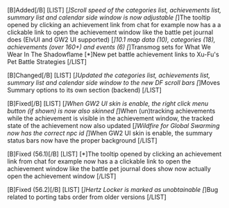 [B]Added[/B]
[LIST]
[*]Scroll speed of the categories list, achievements list, summary list and calendar side window is now adjustable
[*]The tooltip opened by clicking an achievement link from chat for example now has a a clickable link to open the achievement window like the battle pet journal does (ElvUI and GW2 UI supported)
[*]10.1 map data (10), categories (18), achievements (over 160+) and events (6)
[*]Transmog sets for What We Wear In The Shadowflame
[*]New pet battle achievement links to Xu-Fu's Pet Battle Strategies
[/LIST]

[B]Changed[/B]
[LIST]
[*]Updated the categories list, achievements list, summary list and calendar side window to the new DF scroll bars
[*]Moves Summary options to its own section (backend)
[/LIST]

[B]Fixed[/B]
[LIST]
[*]When GW2 UI skin is enable, the right click menu button (if shown) is now also skinned
[*]When (un)tracking achievements while the achievement is visible in the achievement window, the tracked state of the achievement now also updated
[*]Wildfire for Global Swarming now has the correct npc id
[*]When GW2 UI skin is enable, the summary status bars now have the proper background
[/LIST]

[B]Fixed (56.1)[/B]
[LIST]
[*]The tooltip opened by clicking an achievement link from chat for example now has a a clickable link to open the achievement window like the battle pet journal does show now actually open the achievement window
[/LIST]

[B]Fixed (56.2)[/B]
[LIST]
[*]Hertz Locker is marked as unobtainable
[*]Bug related to porting tabs order from older versions
[/LIST]
